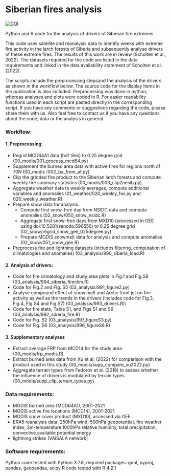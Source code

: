 # Siberian fires analysis

<a href="https://zenodo.org/badge/latestdoi/551477788"><img src="https://zenodo.org/badge/551477788.svg" alt="DOI"></a>




Python and R code for the analysis of drivers of Siberian fire extremes

This code uses satellite and reanalysis data to identify weeks with extreme fire activity in the larch forests of Siberia and subsequently analyse drivers of these extreme fires. The results of this work are in review (Scholten et al., 2022). The datasets required for the code are listed in the data requirements and linked in the data availability statement of Scholten et al. (2022). 
  
The scripts include the preprocessing stepsand the analysis of the drivers as shown in the workflow below. The source code for the display items in the publication is also included. Preprocessing was done in python, whereas analyses and plots were coded in R. For easier readability functions used in each script are pasted directly in the corresponding script. If you have any comments or suggestions regarding the code, please share them with us. Also feel free to contact us if you have any questions about the code, data or the analysis in general.

### Workflow: 

#### 1. Preprocessing:
- Regrid MCD64A1 data (hdf tiles) to 0.25 degree grid (00_modis/001_process_mcd64.py) 
- Supplement the burned area data with active fires for regions north of 70N (00_modis /002_ba_from_af.py)
- Clip the gridded fire product to the Siberian larch forests and compute weekly fire summary statistics (00_modis/003_clip2nesib.py)
- Aggregate weather data to weekly averages, compute additional variables and anomalies  (01_weather/020_weekly_fwi.py and 020_weekly_weather.R)
- Prepare snow data for analysis:
    - Compute first snow-free day from NSIDC data and compute anomalies (02_snow/050_snow_nsidc.R)
    - Aggregate first snow-free days from MXD10 (processed in GEE using doi:10.5281/zenodo.596556) to 0.25 degree grid (02_snow/regrid_snow_gee_025degree.py)
    - Prepare MODIS snowmelt data for analysis and compute anomalies (02_snow/051_snow_gee.R)
- Preprocess fire and lightning datasets (includes filtering, computation of climatologies and anomalies) (03_analysis/990_siberia_load.R)
#### 2. Analysis of drivers:
- Code for fire climatology and study area plots in Fig.1 and Fig.S8 (03_analysis/994_siberia_fireclim.R)
- Code for Fig.2 and Fig. S5 (03_analysis/991_figure2.py)
- Analyse compound effect of snow melt and Arctic front jet on fire activity as well as the trends in the drivers (includes code for Fig.3, Fig.4, Fig.S4 and Fig.S7) (03_analysis/993_drivers.R)\
- Code for fire stats, Table S1, and Figs S1 and S9 (03_analysis/992_siberia_fire.R)
- Code for Fig. S2 (03_analysis/997_figureS3.py)
- Code for Fig. S6 (03_analysis/996_figureS6.R)
#### 3. Supplementary analyses
- Extract average FRP from MCD14 for the study area (00_modis/frp_modis.R)
- Extract burned area data from Xu et al. (2022) for comparison with the product used in this study (00_modis/supp_compare_xu2022.py)
- Aggregate terrain types from Fedorov et al. (2018) to assess whether the influence of drivers is modulated by terrain types (00_modis/supp_clip_terrain_types.py)

### Data requirements:
- MODIS burned area (MCD64A1), 2001-2021
- MODIS active fire locations (MCD14), 2001-2021
- MODIS snow cover product (MXD10), accessed via GEE
- ERA5 reanalysis data: 250hPa wind, 500hPa geopotential, fire weather index, 2m-temperature,1000hPa relative humidity, total precipitation, convective available potential energy
- lightning strikes (VAISALA network)

### Software requirements:
Python code tested with Python 3.7.8, required packages: gdal, pyproj, pandas, geopandas, scipy
R code tested with R 4.2.1
